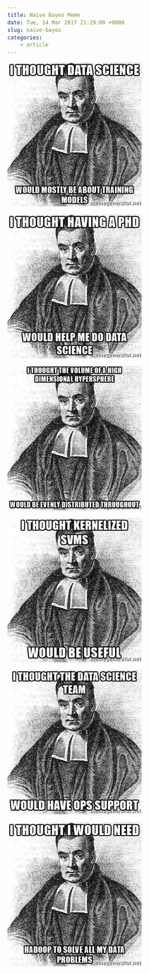 ```yaml
---
title: Naive Bayes Meme
date: Tue, 14 Mar 2017 21:29:00 +0000
slug: naive-bayes
categories:
    - article
---
```


![](/uploads/naivebayes/nb1.jpg)

![](/uploads/naivebayes/nb2.jpg)

![](/uploads/naivebayes/nb3.jpg)

![](/uploads/naivebayes/nb4.jpg)

![](/uploads/naivebayes/nb5.jpg)

![](/uploads/naivebayes/nb6.jpg)